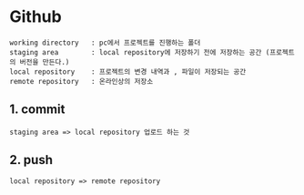 # Github

```
working directory   : pc에서 프로젝트를 진행하는 폴더
staging area        : local repository에 저장하기 전에 저장하는 공간 (프로젝트의 버전을 만든다.)
local repository    : 프로젝트의 변경 내역과 , 파일이 저장되는 공간
remote repository   : 온라인상의 저장소
```
## 1. commit

```
staging area => local repository 업로드 하는 것
```


## 2. push 

```
local repository => remote repository 
```

